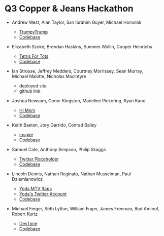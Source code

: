 # Q3 Copper & Jeans Hackathon

* Andrew West, Alan Taylor, San Ibrahim Guyer, Michael Homolak
  * [TrumpyTrump](https://trumpytrump.firebaseapp.com/)
  * [Codebase](https://github.com/mhomolak/Trumpytrump)

* Elizabeth Szoke, Brendan Haskins, Summer Wollin, Cooper Heinrichs
  * [Tetris For Tots](https://tetrisfortots.firebaseapp.com/#/)
  * [Codebase](https://github.com/cheinrichs/tetrisForTots)

* Ian Strouse, Jeffrey Medders, Courtney Morrissey, Sean Murray, Michael Malotte, Nicholas MacIntyre
  * deployed site
  * github link

* Joshua Newsom, Conor Kingston, Madeline Pickering, Ryan Kane
  * [Hi Mom](https://hi-mom.herokuapp.com)
  * [Codebase](https://github.com/bossjohnson/solarfun)

* Keith Baeten, Jory Garrido, Conrad Bailey
  * [Inspire](https://inspiration-maker.herokuapp.com/)
  * [Codebase](https://github.com/CGBailey/InspireExpress)

* Samuel Cate, Anthony Simpson, Philip Skaggs
  * [Twitter Placeholder](https://fierce-thicket-91134.herokuapp.com/)
  * [Codebase](https://github.com/artnoisenik/twitter-placeholder)

* Lincoln Dennis, Nathan Reginato, Nathan Musselman, Paul Dziemianowicz
  * [Yoda MTV Raps](http://yodamtvraps.herokuapp.com/)
  * [Yoda's Twitter Account](http://www.twitter.com/yodamtvraps/)
  * [Codebase](https://github.com/jlincolndennis/yodamtvraps/)

* Michael Ferger, Seth Lytton, William Fuger, James Freeman, Bud Aminof, Robert Kurtz
  * [DevTime](https://dev-time-hackathon.herokuapp.com/)
  * [Codebase](https://github.com/MFerger/DevTime)
